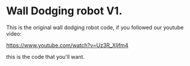 # Wall Dodging robot V1.

This is the original wall dodging robot code, if you followed our youtube video:

https://www.youtube.com/watch?v=Uz3R_XIjfm4

this is the code that you'll want.

